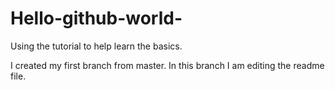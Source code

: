 # Hello-github-world-
Using the tutorial to help learn the basics.

I created my first branch from master. In this branch I am editing the readme file. 
